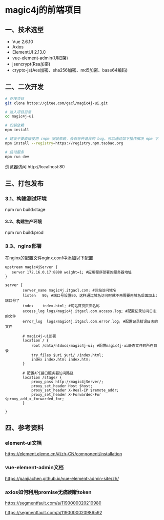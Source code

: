 # magic4j的前端项目

## 一、技术选型
- Vue 2.6.10
- Axios
- ElementUI 2.13.0
- vue-element-admin(UI框架)
- jsencrypt(Rsa加密)
- crypto-js(Aes加密、sha256加密、md5加密、base64编码)

## 二、二次开发

```bash
# 克隆项目
git clone https://gitee.com/gacl/magic4j-ui.git

# 进入项目目录
cd magic4j-ui

# 安装依赖
npm install

# 建议不要直接使用 cnpm 安装依赖，会有各种诡异的 bug。可以通过如下操作解决 npm 下载速度慢的问题
npm install --registry=https://registry.npm.taobao.org

# 启动服务
npm run dev
```

浏览器访问 http://localhost:80

## 三、打包发布
### 3.1、构建测试环境
npm run build:stage
#### 3.2、构建生产环境
npm run build:prod
### 3.3、nginx部署
在nginx的配置文件nginx.conf中添加以下配置
```
upstream magic4jServer {
   server 172.16.0.17:8888 weight=1; #应用程序部署的服务器地址
}

server {
        server_name magic4j.itgacl.com; #网站访问域名
        listen   80; #端口号设置80，这样通过域名访问时就不再需要再域名后面加上:端口号了
        index    index.html; #网站首页页面名称
        access_log logs/magic4j.itgacl.com.access.log; #配置记录访问日志的文件
        error_log  logs/magic4j.itgacl.com.error.log; #配置记录错误日志的文件

        # magic4j-ui部署
        location / {
            root /data/htdocs/magic4j-ui; #配置magic4j-ui静态文件的所在目录
            try_files $uri $uri/ /index.html;
            index index.html index.htm;
        }

        # 配置API接口服务器访问路径
        location /stage/ {
            proxy_pass http://magic4jServer/;
            proxy_set_header Host $host;
            proxy_set_header X-Real-IP $remote_addr;
            proxy_set_header X-Forwarded-For $proxy_add_x_forwarded_for;
        }

}
```
## 四、参考资料

### element-ui文档 
https://element.eleme.cn/#/zh-CN/component/installation

### vue-element-admin文档
https://panjiachen.github.io/vue-element-admin-site/zh/

### axios如何利用promise无痛刷新token
https://segmentfault.com/a/1190000020210980

https://segmentfault.com/a/1190000020986592
